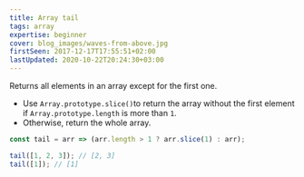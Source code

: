 ```yaml
---
title: Array tail
tags: array
expertise: beginner
cover: blog_images/waves-from-above.jpg
firstSeen: 2017-12-17T17:55:51+02:00
lastUpdated: 2020-10-22T20:24:30+03:00
---
```


Returns all elements in an array except for the first one.

- Use `Array.prototype.slice()`to return the array without the first element if `Array.prototype.length` is more than `1`.
- Otherwise, return the whole array.

```js
const tail = arr => (arr.length > 1 ? arr.slice(1) : arr);
```

```js
tail([1, 2, 3]); // [2, 3]
tail([1]); // [1]
```

